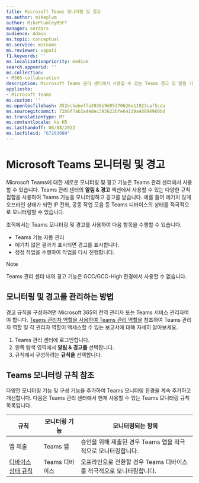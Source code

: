 ```yaml
---
title: Microsoft Teams 모니터링 및 경고
ms.author: mikeplum
author: MikePlumleyMSFT
manager: serdars
audience: Admin
ms.topic: conceptual
ms.service: msteams
ms.reviewer: vapati
f1.keywords: ''
ms.localizationpriority: medium
search.appverid: ''
ms.collection:
- M365-collaboration
description: Microsoft Teams 관리 센터에서 사용할 수 있는 Teams 경고 및 알림 기능에 대해 알아봅니다.
appliesto:
- Microsoft Teams
ms.custom: ''
ms.openlocfilehash: 452bcbebeffa3936b9d05270626e11923caf5cda
ms.sourcegitcommit: 72b6f7ab2a44dec395622bfe64119a48094960bd
ms.translationtype: MT
ms.contentlocale: ko-KR
ms.lasthandoff: 08/08/2022
ms.locfileid: "67283089"
---
```

# <a name="microsoft-teams-monitoring-and-alerting"></a>Microsoft Teams 모니터링 및 경고

Microsoft Teams에 대한 새로운 모니터링 및 경고 기능은 Teams 관리 센터에서 사용할 수 있습니다. Teams 관리 센터의 **알림 & 경고** 섹션에서 사용할 수 있는 다양한 규칙 집합을 사용하여 Teams 기능을 모니터링하고 경고를 받습니다. 예를 들어 예기치 않게 오프라인 상태가 되면 IP 전화, 공동 작업 모음 등 Teams 디바이스의 상태를 적극적으로 모니터링할 수 있습니다.  

조직에서는 Teams 모니터링 및 경고를 사용하여 다음 항목을 수행할 수 있습니다.

- Teams 기능 자동 관리
- 예기치 않은 결과가 표시되면 경고를 표시합니다.
- 정정 작업을 수행하여 작업을 다시 진행합니다.

> [!NOTE]
> Teams 관리 센터 내의 경고 기능은 GCC/GCC-High 환경에서 사용할 수 없습니다.

## <a name="how-to-manage-monitoring-and-alerting"></a>모니터링 및 경고를 관리하는 방법

 경고 규칙을 구성하려면 Microsoft 365의 전역 관리자 또는 Teams 서비스 관리자여야 합니다. [Teams 관리자 역할을 사용하여 Teams 관리 역할을](../using-admin-roles.md) 참조하여 Teams 관리자 역할 및 각 관리자 역할이 액세스할 수 있는 보고서에 대해 자세히 알아보세요.

1. Teams 관리 센터에 로그인합니다.
2. 왼쪽 탐색 영역에서 **알림 & 경고를** 선택합니다.
3. 규칙에서 구성하려는 **규칙을** 선택합니다.

## <a name="teams-monitoring-rules-reference"></a>Teams 모니터링 규칙 참조

다양한 모니터링 기능 및 구성 기능을 추가하여 Teams 모니터링 환경을 계속 추가하고 개선합니다. 다음은 Teams 관리 센터에서 현재 사용할 수 있는 Teams 모니터링 규칙 목록입니다.


|규칙  |모니터링 기능|모니터링되는 항목 |
|---------|---------|---------|
|앱 제출  |Teams 앱 | 승인을 위해 제출된 경우 Teams 앱을 적극적으로 모니터링합니다.|
|[디바이스 상태 규칙](device-health-status.md)  |Teams 디바이스 | 오프라인으로 전환할 경우 Teams 디바이스를 적극적으로 모니터링합니다.|
